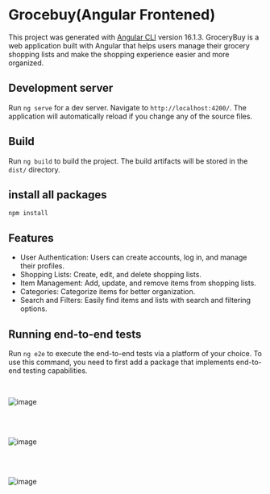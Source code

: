 # Grocebuy(Angular Frontened)

This project was generated with [Angular CLI](https://github.com/angular/angular-cli) version 16.1.3.
GroceryBuy is a web application built with Angular that helps users manage their grocery shopping lists and make the shopping experience easier and more organized.

## Development server

Run `ng serve` for a dev server. Navigate to `http://localhost:4200/`. The application will automatically reload if you change any of the source files.

## Build

Run `ng build` to build the project. The build artifacts will be stored in the `dist/` directory.

## install all packages

    npm install
  
## Features
* User Authentication: Users can create accounts, log in, and manage their profiles.
* Shopping Lists: Create, edit, and delete shopping lists.
* Item Management: Add, update, and remove items from shopping lists.
* Categories: Categorize items for better organization.
* Search and Filters: Easily find items and lists with search and filtering options.

  
## Running end-to-end tests

Run `ng e2e` to execute the end-to-end tests via a platform of your choice. To use this command, you need to first add a package that implements end-to-end testing capabilities.





<br>

![image](https://github.com/vinitha09/AngularFrontened-Grocebuy/assets/88427641/5b0f4417-b9e0-4f83-a34b-aecb4451b24d)

<br>
<br>

![image](https://github.com/vinitha09/AngularFrontened-Grocebuy/assets/88427641/28276f11-669d-479c-8740-56255c08b557)

<br>
<br>

![image](https://github.com/vinitha09/AngularFrontened-Grocebuy/assets/88427641/49f8911c-710d-49e4-a116-815b63d513c7)




